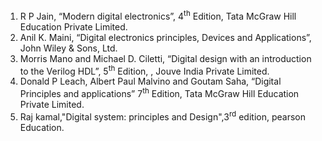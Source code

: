1. R P Jain, “Modern digital electronics”, 4<sup>th</sup> Edition, Tata McGraw Hill Education Private Limited.
2. Anil K. Maini, “Digital electronics principles, Devices and Applications”, John Wiley & Sons, Ltd.
3. Morris Mano and Michael D. Ciletti, “Digital design with an introduction to the Verilog HDL”, 5<sup>th</sup> Edition, , Jouve India Private Limited.
4. Donald P Leach, Albert Paul Malvino and Goutam Saha, “Digital Principles and applications” 7<sup>th</sup> Edition, Tata McGraw Hill Education Private Limited.
5. Raj kamal,"Digital system: principles and Design",3<sup>rd</sup> edition, pearson Education.